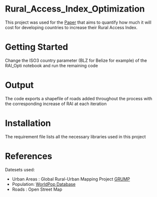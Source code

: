 # Rural_Access_Index_Optimization

This project was used for the [Paper](https://openknowledge.worldbank.org/bitstream/handle/10986/31309/WPS8746.pdf?sequence=5) that aims to quantify how much it will cost for developing countries to increase their Rural Access Index.

# Getting Started

Change the ISO3 country parameter (BLZ for Belize for example) of the RAI_Opti notebook and run the remaining code

# Output

The code exports a shapefile of roads added throughout the process with the corresponding increase of RAI at each iteration

# Installation

The requirement file lists all the necessary libraries used in this project

# References

Datesets used:
-  Urban Areas : Global Rural-Urban Mapping Project [GRUMP](https://sedac.ciesin.columbia.edu/data/collection/grump-v1)
- Population: [WorldPop Database](https://www.worldpop.org/)
- Roads : Open Street Map
